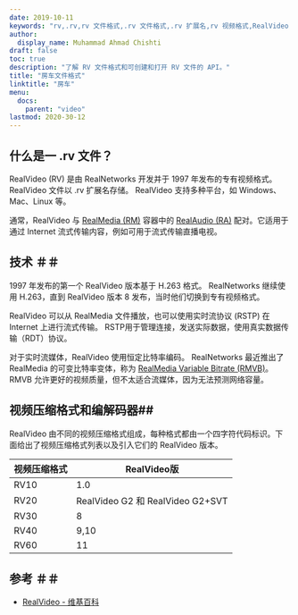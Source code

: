 ```yaml
---
date: 2019-10-11
keywords: "rv,.rv,rv 文件格式,.rv 文件格式,.rv 扩展名,rv 视频格式,RealVideo 文件格式"
author:
  display_name: Muhammad Ahmad Chishti
draft: false
toc: true
description: "了解 RV 文件格式和可创建和打开 RV 文件的 API。"
title: "房车文件格式"
linktitle: "房车"
menu:
  docs:
    parent: "video"
lastmod: 2020-30-12
---
```


## 什么是一 .rv 文件？ ##

RealVideo (RV) 是由 RealNetworks 开发并于 1997 年发布的专有视频格式。RealVideo 文件以 .rv 扩展名存储。 RealVideo 支持多种平台，如 Windows、Mac、Linux 等。

通常，RealVideo 与 [RealMedia (RM)](/zh/video/rm/) 容器中的 [RealAudio (RA)](/zh/audio/ra/) 配对。它适用于通过 Internet 流式传输内容，例如可用于流式传输直播电视。

## 技术 ＃＃

1997 年发布的第一个 RealVideo 版本基于 H.263 格式。 RealNetworks 继续使用 H.263，直到 RealVideo 版本 8 发布，当时他们切换到专有视频格式。

RealVideo 可以从 RealMedia 文件播放，也可以使用实时流协议 (RSTP) 在 Internet 上进行流式传输。 RSTP用于管理连接，发送实际数据，使用真实数据传输（RDT）协议。

对于实时流媒体，RealVideo 使用恒定比特率编码。 RealNetworks 最近推出了 RealMedia 的可变比特率变体，称为 [RealMedia Variable Bitrate (RMVB)](/zh/video/rmvb/)。 RMVB 允许更好的视频质量，但不太适合流媒体，因为无法预测网络容量。

## 视频压缩格式和编解码器##

RealVideo 由不同的视频压缩格式组成，每种格式都由一个四字符代码标识。下面给出了视频压缩格式列表以及引入它们的 RealVideo 版本。

|视频压缩格式|RealVideo版|
|---|---|
|RV10|1.0|
|RV20|RealVideo G2 和 RealVideo G2+SVT|
|RV30|8|
|RV40|9,10|
|RV60|11|

## 参考 ＃＃

- [RealVideo - 维基百科](https://en.wikipedia.org/wiki/RealVideo)

